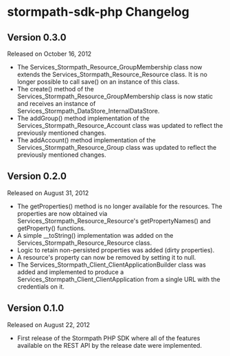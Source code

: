 stormpath-sdk-php Changelog
====================

Version 0.3.0
-------------

Released on October 16, 2012

- The Services_Stormpath_Resource_GroupMembership class now extends the Services_Stormpath_Resource_Resource class. It is no longer possible to call save() on an instance of this class.
- The create() method of the Services_Stormpath_Resource_GroupMembership class is now static and receives an instance of Services_Stormpath_DataStore_InternalDataStore.
- The addGroup() method implementation of the Services_Stormpath_Resource_Account class was updated to reflect the previously mentioned changes.
- The addAccount() method implementation of the Services_Stormpath_Resource_Group class was updated to reflect the previously mentioned changes.


Version 0.2.0
-------------

Released on August 31, 2012

- The getProperties() method is no longer available for the resources. The properties are now obtained via Services_Stormpath_Resource_Resource's getPropertyNames() and getProperty() functions.
- A simple __toString() implementation was added on the Services_Stormpath_Resource_Resource class.
- Logic to retain non-persisted properties was added (dirty properties).
- A resource's property can now be removed by setting it to null.
- The Services_Stormpath_Client_ClientApplicationBuilder class was added and implemented to produce a Services_Stormpath_Client_ClientApplication from a single URL with the credentials on it.


Version 0.1.0
-------------

Released on August 22, 2012

- First release of the Stormpath PHP SDK where all of the features available on the REST API by the release date were implemented.